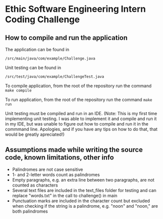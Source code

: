 # Ethic Software Engineering Intern Coding Challenge

## How to compile and run the application
The application can be found in 

```/src/main/java/com/example/Challenge.java```

Unit testing can be found in 

```/src/test/java/com/example/ChallengeTest.java```

To compile application, from the root of the repository run the command ```make compile```

To run application, from the root of the repository run the command ```make run```

Unit testing must be compiled and run in an IDE. (Note: This is my first time implementing unit testing. I was able to implement it and compile and run it in my IDE, but was unable to figure out how to compile and run it in the commmand line. Apologies, and if you have any tips on how to do that, that would be greatly apreciated!)

## Assumptions made while writing the source code, known limitations, other info

- Palindromes are not case sensitive
- 1- and 2-letter words count as palindromes
- Empty paragraphs, e.g. an extra line between two paragraphs, are not counted as characters
- Several text files are included in the text_files folder for testing and can replace "words.txt" in the call to challenge() in main
- Punctuation marks are included in the character count but excluded when checking if the string is a palindrome, e.g. "noon" and "noon," are both palindromes